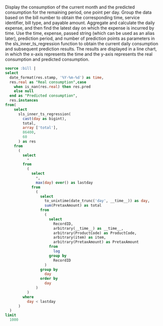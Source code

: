 Display the consumption of the current month and the predicted consumption for the remaining period, one point per day. Group the data based on the bill number to obtain the corresponding time, service identifier, bill type, and payable amount. Aggregate and calculate the daily expense, and then find the latest day on which the expense is incurred by time. Use the time, expense, passed string (which can be used as an alias later), prediction period, and number of prediction points as parameters in the sls_inner_ts_regression function to obtain the current daily consumption and subsequent prediction results. The results are displayed in a line chart, in which the x-axis represents the time and the y-axis represents the real consumption and predicted consumption.

```sql
source :bill |
select
  date_format(res.stamp, '%Y-%m-%d') as time,
  res.real as "Real consumption",case
    when is_nan(res.real) then res.pred
    else null
  end as "Predicted consumption",
  res.instances
from(
    select
      sls_inner_ts_regression(
        cast(day as bigint),
        total,
        array ['total'],
        86400,
        60
      ) as res
    from
      (
        select
          *
        from
          (
            select
              *,
              max(day) over() as lastday
            from
              (
                select
                  to_unixtime(date_trunc('day', __time__)) as day,
                  sum(PretaxAmount) as total
                from
                  (
                    select
                      RecordID,
                      arbitrary(__time__) as __time__,
                      arbitrary(ProductCode) as ProductCode,
                      arbitrary(item) as item,
                      arbitrary(PretaxAmount) as PretaxAmount
                    from
                      log
                    group by
                      RecordID
                  )
                group by
                  day
                order by
                  day
              )
          )
        where
          day < lastday
      )
  )
limit
  1000
```

